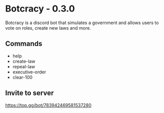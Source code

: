 # Botcracy - 0.3.0

Botcracy is a discord bot that simulates a government and allows users to vote on roles, create new laws and more.

## Commands

- help
- create-law
- repeal-law
- executive-order
- clear-100

## Invite to server

https://top.gg/bot/783942469581537280
